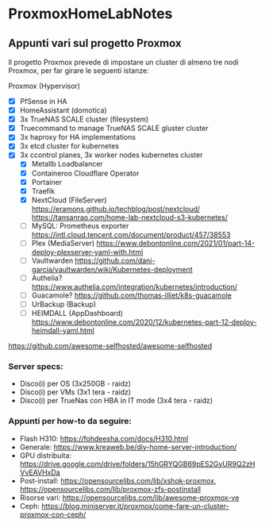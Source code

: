 # ProxmoxHomeLabNotes
## Appunti vari sul progetto Proxmox
Il progetto Proxmox prevede di impostare un cluster di almeno tre nodi Proxmox, per far girare le seguenti istanze:

Proxmox (Hypervisor)
- [x] PfSense in HA
- [x] HomeAssistant (domotica)
- [x] 3x TrueNAS SCALE cluster (filesystem)
- [x] Truecommand to manage TrueNAS SCALE gluster cluster
- [x] 3x haproxy for HA implementations
- [x] 3x etcd cluster for kubernetes
- [x] 3x ccontrol planes, 3x worker nodes kubernetes cluster
    - [x] Metallb Loadbalancer
    - [x] Containeroo Cloudflare Operator
    - [x] Portainer
    - [x] Traefik
    - [x] NextCloud (FileServer) https://eramons.github.io/techblog/post/nextcloud/ https://tansanrao.com/home-lab-nextcloud-s3-kubernetes/
    - [ ] MySQL: Prometheus exporter https://intl.cloud.tencent.com/document/product/457/38553
    - [ ] Plex (MediaServer) https://www.debontonline.com/2021/01/part-14-deploy-plexserver-yaml-with.html
    - [ ] Vaultwarden https://github.com/dani-garcia/vaultwarden/wiki/Kubernetes-deployment
    - [ ] Authelia? https://www.authelia.com/integration/kubernetes/introduction/
    - [ ] Guacamole? https://github.com/thomas-illiet/k8s-guacamole
    - [ ] UrBackup (Backup)
    - [ ] HEIMDALL (AppDashboard) https://www.debontonline.com/2020/12/kubernetes-part-12-deploy-heimdall-yaml.html

https://github.com/awesome-selfhosted/awesome-selfhosted

### Server specs:
- Disco(i) per OS (3x250GB - raidz)
- Disco(i) per VMs (3x1 tera - raidz)
- Disco(i) per TrueNas con HBA in IT mode (3x4 tera - raidz)

### Appunti per how-to da seguire:
- Flash H310: https://fohdeesha.com/docs/H310.html
- Generale: https://www.kreaweb.be/diy-home-server-introduction/
- GPU distribuita: https://drive.google.com/drive/folders/15hGRYQGB69pES2GyUR9Q2zHVvEAVHxDa
- Post-install: https://opensourcelibs.com/lib/xshok-proxmox, https://opensourcelibs.com/lib/proxmox-zfs-postinstall
- Risorse vari: https://opensourcelibs.com/lib/awesome-proxmox-ve
- Ceph: https://blog.miniserver.it/proxmox/come-fare-un-cluster-proxmox-con-ceph/
